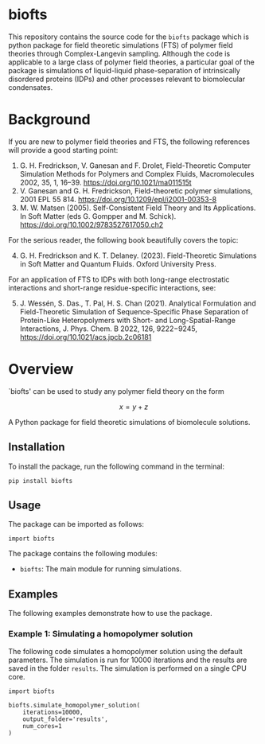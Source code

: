# biofts

This repository contains the source code for the `biofts` package which is python package for field theoretic simulations (FTS) of polymer field theories through Complex-Langevin sampling. Although the code is applicable to a large class of polymer field theories, a particular goal of the package is simulations of liquid-liquid phase-separation of intrinsically disordered proteins (IDPs) and other processes relevant to biomolecular condensates. 

# Background

If you are new to polymer field theories and FTS, the following references will provide a good starting point:

1. G. H. Fredrickson, V. Ganesan and F. Drolet, Field-Theoretic Computer Simulation Methods for Polymers and Complex Fluids, Macromolecules 2002, 35, 1, 16–39. <hlink>https://doi.org/10.1021/ma011515t</hlink>
2. V. Ganesan and G. H. Fredrickson, Field-theoretic polymer simulations, 2001 EPL 55 814. <hlink>https://doi.org/10.1209/epl/i2001-00353-8</hlink>
3. M. W. Matsen (2005). Self-Consistent Field Theory and Its Applications. In Soft Matter (eds G. Gompper and M. Schick). <hlink>https://doi.org/10.1002/9783527617050.ch2</hlink>

For the serious reader, the following book beautifully covers the topic:

4.  G. H. Fredrickson and K. T. Delaney. (2023). Field-Theoretic Simulations in Soft Matter and Quantum Fluids. Oxford University Press.

For an application of FTS to IDPs with both long-range electrostatic interactions and short-range residue-specific interactions, see:

5. J. Wessén, S. Das., T. Pal, H. S. Chan (2021). Analytical Formulation and Field-Theoretic Simulation of Sequence-Specific Phase Separation of Protein-Like Heteropolymers with Short- and Long-Spatial-Range Interactions, J. Phys. Chem. B 2022, 126, 9222−9245, <hlink>https://doi.org/10.1021/acs.jpcb.2c06181</hlink>

# Overview

`biofts' can be used to study any polymer field theory on the form

$$
x = y + z
$$





A Python package for field theoretic simulations of biomolecule solutions. 

## Installation
To install the package, run the following command in the terminal:
```
pip install biofts
```
## Usage
The package can be imported as follows:
```
import biofts
```
The package contains the following modules:
* `biofts`: The main module for running simulations.


## Examples
The following examples demonstrate how to use the package.

### Example 1: Simulating a homopolymer solution

The following code simulates a homopolymer solution using the default parameters. The simulation is run for 10000 iterations and the results are saved in the folder `results`. The simulation is performed on a single CPU core.
```
import biofts

biofts.simulate_homopolymer_solution(
    iterations=10000,
    output_folder='results',
    num_cores=1
)
```
